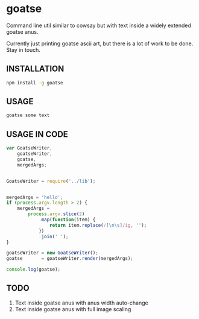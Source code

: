 # goatse
Command line util similar to cowsay but with text inside a widely extended goatse anus.

Currently just printing goatse ascii art, but there is a lot of work to be done. Stay in touch.


## INSTALLATION
```sh
npm install -g goatse
```


## USAGE
```sh
goatse some text
```


## USAGE IN CODE
```javascript
var GoatseWriter,
    goatseWriter,
    goatse,
    mergedArgs; 


GoatseWriter = require('../lib'); 


mergedArgs = 'hello'; 
if (process.argv.length > 2) {
	mergedArgs = 
		process.argv.slice(2)
	        .map(function(item) {
	            return item.replace(/[\n\s]/ig, ''); 
	        })
	        .join(' '); 
}

goatseWriter = new GoatseWriter(); 
goatse       = goatseWriter.render(mergedArgs); 

console.log(goatse);
```


## TODO 
1. Text inside goatse anus with anus width auto-change
2. Text inside goatse anus with full image scaling
